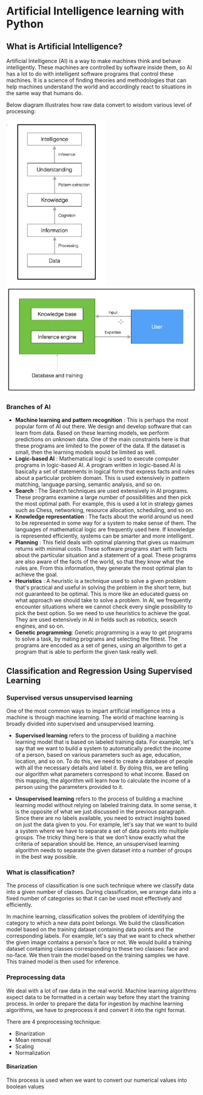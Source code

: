 # Artificial Intelligence learning with Python

## What is Artificial Intelligence?

Artificial Intelligence (AI) is a way to make machines think and behave intelligently. These
machines are controlled by software inside them, so AI has a lot to do with intelligent
software programs that control these machines. It is a science of finding theories and
methodologies that can help machines understand the world and accordingly react to
situations in the same way that humans do.

Below diagram illustrates how raw data convert to wisdom various level of processing:

<img src="img/how raw data gets converted to wisdom through various levels of processing.png"/>

<img src="img/database training.png"/>

### Branches of AI

* **Machine learning and pattern recognition** : This is perhaps the most popular
  form of AI out there. We design and develop software that can learn from data.
  Based on these learning models, we perform predictions on unknown data. One
  of the main constraints here is that these programs are limited to the power of the
  data. If the dataset is small, then the learning models would be limited as well.
* **Logic-based AI** : Mathematical logic is used to execute computer programs in
  logic-based AI. A program written in logic-based AI is basically a set of
  statements in logical form that express facts and rules about a particular problem
  domain. This is used extensively in pattern matching, language parsing, semantic
  analysis, and so on.
* **Search** : The Search techniques are used extensively in AI programs. These
  programs examine a large number of possibilities and then pick the most optimal
  path. For example, this is used a lot in strategy games such as Chess, networking,
  resource allocation, scheduling, and so on.
* **Knowledge representation** : The facts about the world around us need to be
  represented in some way for a system to make sense of them. The languages of
  mathematical logic are frequently used here. If knowledge is represented
  efficiently, systems can be smarter and more intelligent.
* **Planning** : This field deals with optimal planning that gives us maximum returns
  with minimal costs. These software programs start with facts about the particular
  situation and a statement of a goal. These programs are also aware of the facts of
  the world, so that they know what the rules are. From this information, they
  generate the most optimal plan to achieve the goal.
* **Heuristics** : A heuristic is a technique used to solve a given problem that's
  practical and useful in solving the problem in the short term, but not guaranteed
  to be optimal. This is more like an educated guess on what approach we should
  take to solve a problem. In AI, we frequently encounter situations where we
  cannot check every single possibility to pick the best option. So we need to use
  heuristics to achieve the goal. They are used extensively in AI in fields such as
  robotics, search engines, and so on.
* **Genetic programming**: Genetic programming is a way to get programs to solve a
  task, by mating programs and selecting the fittest. The programs are encoded as a
  set of genes, using an algorithm to get a program that is able to perform the given
  task really well.

## Classification and Regression Using Supervised Learning

### Supervised versus unsupervised learning

One of the most common ways to impart artificial intelligence into a machine is through
machine learning. The world of machine learning is broadly divided into supervised and
unsupervised learning.

* **Supervised learning** refers to the process of building a machine learning model that is
  based on labeled training data. For example, let's say that we want to build a system to
  automatically predict the income of a person, based on various parameters such as age,
  education, location, and so on. To do this, we need to create a database of people with all
  the necessary details and label it. By doing this, we are telling our algorithm what
  parameters correspond to what income. Based on this mapping, the algorithm will learn
  how to calculate the income of a person using the parameters provided to it.

* **Unsupervised learning** refers to the process of building a machine learning model without
  relying on labeled training data. In some sense, it is the opposite of what we just discussed
  in the previous paragraph. Since there are no labels available, you need to extract insights
  based on just the data given to you. For example, let's say that we want to build a system
  where we have to separate a set of data points into multiple groups. The tricky thing here is
  that we don't know exactly what the criteria of separation should be. Hence, an
  unsupervised learning algorithm needs to separate the given dataset into a number of
  groups in the best way possible.

### What is classification?

The process of classification is one such technique where we classify data into a given number of classes.
During classification, we arrange data into a fixed number of categories so that it can be
used most effectively and efficiently.

In machine learning, classification solves the problem of identifying the category to which a
new data point belongs. We build the classification model based on the training dataset
containing data points and the corresponding labels. For example, let's say that we want to
check whether the given image contains a person's face or not. We would build a training
dataset containing classes corresponding to these two classes: face and no-face. We then
train the model based on the training samples we have. This trained model is then used for
inference.

### Preprocessing data

We deal with a lot of raw data in the real world. Machine learning algorithms expect data to
be formatted in a certain way before they start the training process. In order to prepare the
data for ingestion by machine learning algorithms, we have to preprocess it and convert it
into the right format.

There are 4 preprocessing technique:

* Binarization
* Mean removal
* Scaling
* Normalization

#### Binarization

This process is used when we want to convert our numerical values into boolean values
